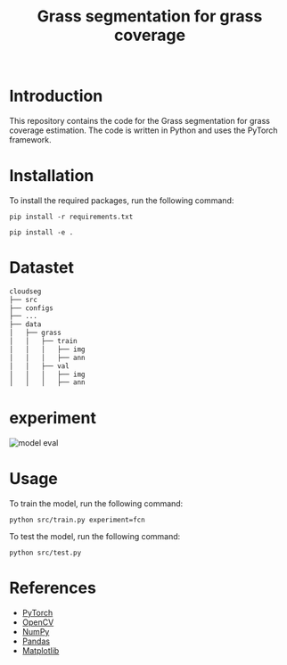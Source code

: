 <div align="center">

# Grass segmentation for grass coverage


</div>

<br>

# Introduction

This repository contains the code for the Grass segmentation for grass coverage estimation. The code is written in Python and uses the PyTorch framework.

# Installation

To install the required packages, run the following command:

```
pip install -r requirements.txt

pip install -e .
```

# Datastet

```bash
cloudseg
├── src
├── configs
├── ...
├── data
│   ├── grass
│   │   ├── train
│   │   │   ├── img
│   │   │   ├── ann
│   │   ├── val
│   │   │   ├── img
│   │   │   ├── ann
```

# experiment

![model eval](images/model_eval.png)

# Usage

To train the model, run the following command:

```
python src/train.py experiment=fcn
```

To test the model, run the following command:

```
python src/test.py
```


# References

- [PyTorch](https://pytorch.org/)
- [OpenCV](https://opencv.org/)
- [NumPy](https://numpy.org/)
- [Pandas](https://pandas.pydata.org/)
- [Matplotlib](https://matplotlib.org/)


